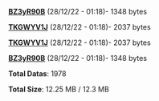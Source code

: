 [**BZ3yR90B**](/data/BZ3yR90B.txt) (28/12/22 - 01:18)- 1348 bytes

[**TKGWYV1J**](/data/TKGWYV1J.txt) (28/12/22 - 01:18)- 2037 bytes

[**TKGWYV1J**](/data/TKGWYV1J.txt) (28/12/22 - 01:18)- 2037 bytes

[**BZ3yR90B**](/data/BZ3yR90B.txt) (28/12/22 - 01:18)- 1348 bytes

**Total Datas**: 1978

**Total Size**: 12.25 MB / 12.3 MB